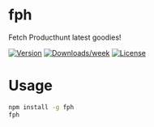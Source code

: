 fph
===

Fetch Producthunt latest goodies!

[![Version](https://img.shields.io/npm/v/fph.svg)](https://npmjs.org/package/fph)
[![Downloads/week](https://img.shields.io/npm/dw/fph.svg)](https://npmjs.org/package/fph)
[![License](https://img.shields.io/npm/l/fph.svg)](https://github.com/rafalolszewski94/fph/blob/master/package.json)

# Usage
```bash
npm install -g fph
fph
```
